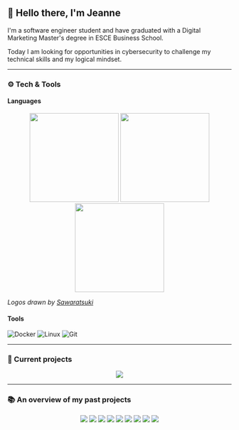 ## 👋 Hello there, I'm Jeanne
I'm a software engineer student and have graduated with a Digital Marketing Master's degree in ESCE Business School.

Today I am looking for opportunities in cybersecurity to challenge my technical skills and my logical mindset.

---

### ⚙️ Tech & Tools

<!--![Langage C](https://img.shields.io/badge/Language-C-blue?logo=c&logoColor=white)
![Langage C++](https://img.shields.io/badge/-C++-blue?logo=cplusplus)-->
#### Languages
<p align="center"width="100%">
<img src="https://github.com/jonacruz89/SAWARATSUKI.ServiceLogos/blob/main/C/C.png"  width="200"></img>
<img src="https://github.com/jonacruz89/SAWARATSUKI.ServiceLogos/blob/main/Python/Python.png"  width="200"></img>
<img src="https://github.com/jonacruz89/SAWARATSUKI.ServiceLogos/blob/main/C%2B%2B/C%2B%2B.png"  width="200"></img>
</p>

*Logos drawn by [Sawaratsuki](https://github.com/jonacruz89/SAWARATSUKI.ServiceLogos)*

#### Tools

![Docker](https://img.shields.io/badge/docker-%230db7ed.svg?style=for-the-badge&logo=docker&logoColor=white) ![Linux](https://img.shields.io/badge/Linux-FCC624?style=for-the-badge&logo=linux&logoColor=black) ![Git](https://img.shields.io/badge/git-%23F05033.svg?style=for-the-badge&logo=git&logoColor=white)

---

### 🔨 Current projects
<p align="center"width="100%">
<a href="https://github.com/6jeanne6/inception"><img src="https://github.com/ayogun/42-project-badges/blob/main/badges/ft_transcendencen.png" align="center"></img></a>
</p>

---

### 📚 An overview of my past projects
<p align="center"width="100%">
<a href="https://github.com/6jeanne6/Libft"><img src="https://github.com/ayogun/42-project-badges/blob/main/badges/libftm.png" align="center"></img></a>
<a href="https://github.com/6jeanne6/push_swap"><img src="https://github.com/ayogun/42-project-badges/blob/main/badges/push_swapm.png" align="center"></img></a>
<a href="https://github.com/6jeanne6/so_long"><img src="https://github.com/ayogun/42-project-badges/blob/main/badges/so_longm.png" align="center"></img></a>
<a href="https://github.com/6jeanne6/pipex"><img src="https://github.com/ayogun/42-project-badges/blob/main/badges/pipexm.png" align="center"></img></a>
<a href="https://github.com/6jeanne6/minishell/tree/main"><img src="https://github.com/ayogun/42-project-badges/blob/main/badges/minishelle.png" align="center"></img></a>
<a href="https://github.com/6jeanne6/cub3d"><img src="https://github.com/ayogun/42-project-badges/blob/main/badges/cub3dm.png" align="center"></img></a>
<a href="https://github.com/6jeanne6/cpp_modules"><img src="https://github.com/ayogun/42-project-badges/blob/main/badges/cppm.png" align="center"></img></a>
<a href="https://github.com/Christellaa/irc"><img src="https://github.com/ayogun/42-project-badges/blob/main/badges/ft_ircm.png" align="center"></img></a>
<a href="https://github.com/6jeanne6/inception"><img src="https://github.com/ayogun/42-project-badges/blob/main/badges/inceptione.png" align="center"></img></a>
</p>
